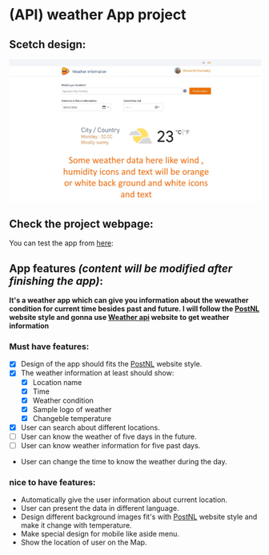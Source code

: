 # (API) weather App project

## Scetch design:
![design of the idea](APISketch.jpg)

## Check the project webpage:
You can test the app from [here](https://obadaelsharbatly.github.io/Weather-APP-HYF/):

## App features *(content will be modified after finishing the app)*:
**It's a weather app which can give you information about the wewather condition
for current time besides past and future. I will follow the [PostNL](https://www.postnl.nl/en/) website style and gonna use [Weather api](https://www.weatherapi.com/) website to get weather information**

  ### Must have features:
  - [x]  Design of the app should fits the [PostNL](https://www.postnl.nl/en/) website style.
  - [x] The weather information at least should show:
     - [x] Location name
     - [x] Time
     - [x] Weather condition
     - [x] Sample logo of weather
     - [x] Changeble temperature
  - [x] User can search about different locations.
  - [ ] User can know the weather of five days in the future.
  - [ ] User can know weather information for five past days.
  * User can change the time to know the weather during the day.


  ### nice to have features:
  * Automatically give the user information about current location.
  * User can present the data in different language.
  * Design different background images fit's with [PostNL](https://www.postnl.nl/en/) website style and make it change with temperature.
  * Make special design for mobile like aside menu.
  * Show the location of user on the Map.
  
